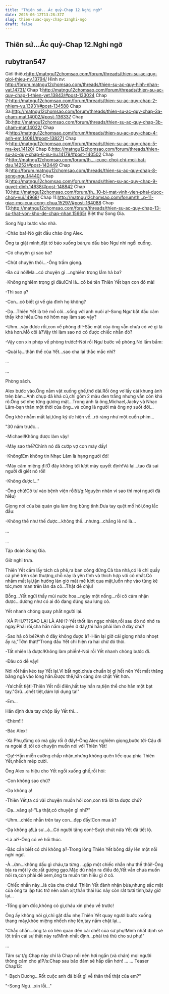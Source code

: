 ```yaml
---
title: "Thiên sứ...Ác quỷ-Chap 12.Nghi ngờ"
date: 2025-06-12T13:28:37Z
slug: thien-suac-quy-chap-12nghi-ngo
draft: false
---
```


## Thiên sứ...Ác quỷ-Chap 12.Nghi ngờ

## rubytran547

Giới thiệu:http://matngu12chomsao.com/forum/threads/thien-su-ac-quy-gioi-thieu-nv.13794/
Hình nv: http://forum.matngu12chomsao.com/threads/thien-su-ac-quy-hinh-nhan-vat.14731/
Chap 1:http://matngu12chomsao.com/forum/threads/thien-su-ac-quy-chap-1-thien-yet.13843/#post-133024
Chap 2:http://matngu12chomsao.com/forum/threads/thien-su-ac-quy-chap-2-nhiem-vu.13931/#post-134588
Chap 3a:http://matngu12chomsao.com/forum/threads/thien-su-ac-quy-chap-3a-cham-mat.14002/#post-136337
Chap 3b:http://matngu12chomsao.com/forum/threads/thien-su-ac-quy-chap-3b-cham-mat.14022/
Chap 4:http://matngu12chomsao.com/forum/threads/thien-su-ac-quy-chap-4-anh-em.14081/#post-138271
Chap 5:http://matngu12chomsao.com/forum/threads/thien-su-ac-quy-chap-5-ma-ket.14120/
Chap 6:http://matngu12chomsao.com/forum/threads/thien-su-ac-quy-chap-6-xu-nu.14179/#post-140502
Chap 7:http://matngu12chomsao.com/forum/th...-cuoc-choi-chi-moi-bat-dau.14252/#post-142449
Chap 8:http://forum.matngu12chomsao.com/threads/thien-su-ac-quy-chap-8-song-ngu.14440/
Chap 9:http://matngu12chomsao.com/forum/threads/thien-su-ac-quy-chap-9-quyet-dinh.14638/#post-148842
Chap 10:http://matngu12chomsao.com/forum/th...10-bi-mat-vinh-vien-phai-duoc-chon-vui.14968/
Chap 11:http://matngu12chomsao.com/forum/th...p-11-giac-mo-cua-cong-chua.15297/#post-164088
Chap 13:http://matngu12chomsao.com/forum/threads/thien-su-ac-quy-chap-13-su-that-von-kho-de-chap-nhan.15665/
Biệt thự Song Gia.
 
Song Ngư bước vào nhà.
 
-Chào ba!-Nó gật đầu chào ông Alex.
 
Ông ta giật mình,đặt tờ báo xuống bàn,ra dấu bảo Ngư nhi ngồi xuống.
 
-Có chuyện gì sao ba?
 
-Chút chuyện thôi...-Ông trầm giọng.
 
-Ba cứ nói!Mà...có chuyện gì ...nghiêm trọng lắm hả ba?
 
-Không nghiêm trọng gì đâu!Chỉ là...cô bé tên Thiên Yết bạn con đó mà!
 
-Thì sao ạ?
 
-Con...có biết gì về gia đình họ không?
 
-Dạ...Thiên Yết là trẻ mồ côi...sống với anh nuôi ạ!-Song Ngư bắt đầu cảm thấy khó hiểu.Cha nó hôm nay làm sao
vậy?
 
-Uhm...vậy được rồi,con về phòng đi!-Sắc mặt của ông vẫn chưa có vẻ gì là khá hơn.Mồ côi à?Vậy thì làm sao nó
có được chiếc nhẫn đó?
 
-Vậy con xin phép về phòng trước!-Nói rồi Ngư bước về phòng.Nó lầm bầm:
 
-Quái lạ...thân thế của Yết...sao cha lại thắc mắc nhỉ?
 
...
 
...
 
Phòng sách.
 
Alex bước vào.Ông nằm vật xuống ghế,thở dài.Rồi ông vơ lấy cái khung ảnh trên bàn...Ảnh chụp đã khá cũ,chỉ gồm
2 màu đen trắng nhưng vẫn còn khá rõ.Ông sờ nhẹ từng gương mặt...Trong ảnh là ông,Michael,Jacky và Nhạc
Lâm-bạn thân một thời của ông...và cũng là người mà ông nợ suốt đời...
 
Ông khẽ nhắm mắt lại,từng ký ức hiện về...rõ ràng như một cuốn phim...
 
"30 năm trước...
 
-Michael!Không được làm vậy!
 
-Mày sao thế?Chính nó đã cướp vợ con mày đấy!
 
-Không!Em không tin Nhạc Lâm là hạng người đó!
 
-Mày câm miệng đi!Ở đây không tới lượt mày quyết định!Vả lại...tao đã sai người đi giết nó rồi!
 
-Không được!..."
 
 
 
-Ông chủ!Cô tư vào bệnh viện rồi!(t/g:Nguyên nhân vì sao thì mọi người đã hiểu)
 
Giọng nói của bà quản gia làm ông bừng tỉnh.Đưa tay quệt mồ hôi,ông lắc đầu:
 
-Không thể như thế được...không thể...nhưng...chẳng lẽ nó là...
 
...
 
...
 
Tập đoàn Song Gia.
 
Giờ nghỉ trưa.
 
Thiên Yết cầm lấy tách cà phê,ra ban công đứng.Cả tòa nhà,có lẽ chỉ quầy cà phê trên sân thượng,chỗ này là yên
tĩnh và thích hợp với cô nhất.Cô nhắm mắt lại,tận hưởng làn gió mát mẻ lướt qua mặt,luồn nhẹ vào từng kẽ
tóc,mơn man trên làn da cô...Thật dễ chịu!
 
Bỗng...Yết ngửi thấy mùi nước hoa...ngày một nồng...rồi cô cảm nhận được...dường như có ai đó đang đứng sau
lưng cô.
 
Yết nhanh chóng quay phắt người lại.
 
-XÀ PHU???SAO LẠI LÀ ANH?-Yết thốt lên ngạc nhiên,rồi sau đó nó nhớ ra ngay.Phải rồi,cha hắn nắm quyền ở
đây,thì hắn phải làm ở đây chứ!
 
-Sao hả cô bé?Anh ở đây không được à?-Hắn lại giở cái giọng nhão nhoẹt ấy ra,"Tởm thật!"Trong đầu Yết chỉ hiện
ra hai chữ đó thôi.
 
-Tất nhiên là được!Không làm phiền!-Nói rồi Yết nhanh chóng bước đi.
 
-Đâu có dễ vậy!
 
Nói rồi hắn kéo tay Yết lại.Vì bất ngờ,chưa chuẩn bị gì hết nên Yết mất thăng bằng ngã vào lòng hắn.Được thể,hắn
càng ôm chặt Yết hơn.
 
-Ya!chết tiệt!-Thiên Yết nổi điên,hất tay hắn ra,tiện thể cho hắn một bạt tay."Grừ...chết tiệt,dám lợi dụng ta!"
 
-Em...
 
Hắn định đưa tay chộp lấy Yết thì...
 
-Ehèm!!!
 
-Bác Alex!
 
-Xà Phu,đừng có mà gây rối ở đây!-Ông Alex nghiêm giọng,bước tới-Cậu đi ra ngoài đi,tôi có chuyện muốn nói với
Thiên Yết!
 
-Dạ!-Hắn miễn cưỡng chấp nhận,nhưng không quên liếc qua phía Thiên Yết,nhếch mép cười.
 
Ông Alex ra hiệu cho Yết ngồi xuống ghế,rồi hỏi:
 
-Con không sao chứ?
 
-Dạ không ạ!
 
-Thiên Yết,ta có vài chuyện muốn hỏi con,con trả lời ta được chứ?
 
-Dạ...vâng ạ!-"Lạ thật,có chuyện gì nhỉ?"
 
-Uhm...chiếc nhẫn trên tay con...đẹp đấy!Con mua à?
 
-Dạ không ạ!Là sư...à...Có người tặng con!-Suýt chút nữa Yết đã tiết lộ.
 
-Là ai?-Ông có vẻ hối thúc.
 
-Bác cần biết có chi không ạ?-Trong lòng Thiên Yết bỗng dấy lên một nỗi nghi ngờ.
 
-À...ừm...không dấu gì cháu,ta từng ...gặp một chiếc nhẫn như thế thôi!-Ông bịa ra một lý do,rất gượng gạo.Mặc
dù nhận ra điều đó,Yết vẫn chưa muốn nói ra,còn phải dể xem,ông ta muốn tìm hiểu gì ở cô.
 
-Chiếc nhẫn này...là của cha cháu!-Thiên Yết đành nhận bừa,nhưng sắc mặt của ông ta lập tức trở nên xám
xịt,thần thái lúc nãy còn rất tươi tỉnh,bây giờ lại...
 
-Tổng giám đốc,không có gì,cháu xin phép về trước!
 
Ông ấy không nói gì,chỉ gật đầu nhẹ.Thiên Yết quay người bước xuống thang máy,khóe miệng nhếch nhẹ lên,tay
nắm chặt lại...
 
"Chắc chắn...ông ta có liên quan đến cái chết của sư phụ!Mình nhất định sẽ lột trần cái sự thật này ra!Mình nhất
định...phải trả thù cho sư phụ!"
 
...
 
Tâm sự t/g:Chap này chỉ là Chap nối nên hơi ngắn (và chán) mọi người thông cảm cho ạ!P/s:Chap sau bảo
đảm sẽ hấp dẫn hơn!
...
...
Teaser Chap13:
 
"-Bạch Dương...Rốt cuộc anh đã biết gì về thân thế thật của em?"
 
"-Song Ngư...xin lỗi..."